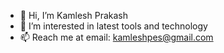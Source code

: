 - 👋 Hi, I’m Kamlesh Prakash
- 👀 I’m interested in latest tools and technology
- 📫 Reach me at email: kamleshpes@gmail.com

<!---
kamlesh-p/kamlesh-p is a ✨ special ✨ repository because its `README.md` (this file) appears on your GitHub profile.
You can click the Preview link to take a look at your changes.
--->
